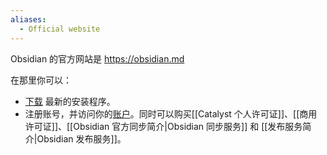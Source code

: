 ```yaml
---
aliases:
  - Official website
---
```


Obsidian 的官方网站是 https://obsidian.md

在那里你可以：

- [下载](https://obsidian.md/download) 最新的安装程序。
- 注册账号，并访问你的[账户](https://obsidian.md/account)。同时可以购买[[Catalyst 个人许可证]]、[[商用许可证]]、[[Obsidian 官方同步简介|Obsidian 同步服务]] 和 [[发布服务简介|Obsidian 发布服务]]。